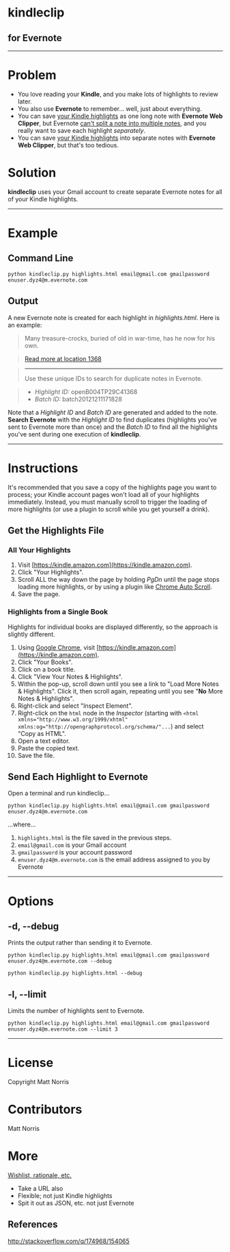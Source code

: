 # kindleclip
## for Evernote

---

# Problem
- You love reading your **Kindle**, and you make lots of highlights to review later. 
- You also use **Evernote** to remember... well, just about everything. 
- You can save [your Kindle highlights](https://kindle.amazon.com/your_highlights "https://kindle.amazon.com/your_highlights") as one long note with **Evernote Web Clipper**, but Evernote [can't split a note into multiple notes](http://discussion.evernote.com/topic/21855-splitting-a-note-into-multiple-notes/, "Evernote Discussion Forum"), and you really want to save each highlight *separately*. 
- You can save [your Kindle highlights](https://kindle.amazon.com/your_highlights "https://kindle.amazon.com/your_highlights") into separate notes with **Evernote Web Clipper**, but that's too tedious. 

# Solution

**kindleclip** uses your Gmail account to create separate Evernote notes for all of your Kindle highlights. 

---

# Example

## Command Line

	python kindleclip.py highlights.html email@gmail.com gmailpassword enuser.dyz4@m.evernote.com

## Output

A new Evernote note is created for each highlight in *highlights.html*. Here is an example: 

> Many treasure-crocks, buried of old in war-time, has he now for his own.

> [Read more at location 1368](kindle://book?action=open&asin=B004TP29C4&location=1368 "Open this highlight on Kindle")

> ---
> Use these unique IDs to search for duplicate notes in Evernote.

> - *Highlight ID:* openB004TP29C41368
> - *Batch ID:* batch20121211171828

Note that a *Highlight ID* and *Batch ID* are generated and added to the note. **Search Evernote** with the *Highlight ID* to find duplicates (highlights you've sent to Evernote more than once) and the *Batch ID* to find all the highlights you've sent during one execution of **kindleclip**. 

---

# Instructions

It's recommended that you save a copy of the highlights page you want to process; your Kindle account pages won't load all of your highlights immediately. Instead, you must manually scroll to trigger the loading of more highlights (or use a plugin to scroll while you get yourself a drink). 

## Get the Highlights File

### All Your Highlights

1. Visit [https://kindle.amazon.com](https://kindle.amazon.com). 
2. Click "Your Highlights". 
2. Scroll ALL the way down the page by holding *PgDn* until the page stops loading more highlights, or by using a plugin like [Chrome Auto Scroll](https://chrome.google.com/webstore/detail/auto-scroll/eochlhpceohhhfogfeladaifggikcjhk). 
4. Save the page. 

### Highlights from a Single Book

Highlights for individual books are displayed differently, so the approach is slightly different. 

1. Using [Google Chrome](http://google.com/chrome), visit [https://kindle.amazon.com](https://kindle.amazon.com). 
2. Click "Your Books". 
3. Click on a book title. 
4. Click "View Your Notes & Highlights". 
5. Within the pop-up, scroll down until you see a link to "Load More Notes & Highlights". Click it, then scroll again, repeating until you see "**No** More Notes & Highlights".
6. Right-click and select "Inspect Element". 
7. Right-click on the `html` node in the *Inspector* (starting with `<html xmlns="http://www.w3.org/1999/xhtml" xmlns:og="http://opengraphprotocol.org/schema/"...`) and select "Copy as HTML". 
8. Open a text editor.
9. Paste the copied text. 
10. Save the file. 

## Send Each Highlight to Evernote

Open a terminal and run kindleclip... 

    python kindleclip.py highlights.html email@gmail.com gmailpassword enuser.dyz4@m.evernote.com

...where...

1. `highlights.html` is the file saved in the previous steps. 
2. `email@gmail.com` is your Gmail account
3. `gmailpassword` is your account password 
4. `enuser.dyz4@m.evernote.com` is the email address assigned to you by Evernote

---

# Options

## -d, --debug

Prints the output rather than sending it to Evernote. 

    python kindleclip.py highlights.html email@gmail.com gmailpassword enuser.dyz4@m.evernote.com --debug

    python kindleclip.py highlights.html --debug

## -l, --limit

Limits the number of highlights sent to Evernote. 
    
    python kindleclip.py highlights.html email@gmail.com gmailpassword enuser.dyz4@m.evernote.com --limit 3

---

# License 

Copyright Matt Norris

# Contributors

Matt Norris

# More 
[Wishlist, rationale, etc.](http://wraithmonster.com "More information")

- Take a URL also
- Flexible; not just Kindle highlights
- Spit it out as JSON, etc. not just Evernote

## References
http://stackoverflow.com/q/174968/154065
